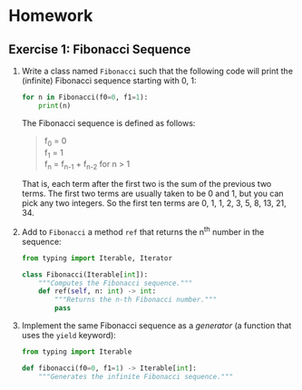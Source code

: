 # Homework

## Exercise 1: Fibonacci Sequence

1. Write a class named `Fibonacci` such that the following code will print the (infinite) Fibonacci sequence starting with 0, 1:

    ```python
    for n in Fibonacci(f0=0, f1=1):
        print(n)
    ```

    The Fibonacci sequence is defined as follows:

    > f<sub>0</sub> = 0  
    > f<sub>1</sub> = 1  
    > f<sub>n</sub> = f<sub>n-1</sub> + f<sub>n-2</sub> for n > 1

    That is, each term after the first two is the sum of the previous two terms. The first two terms are usually taken to be 0 and 1, but you can pick any two integers. So the first ten terms are 0, 1, 1, 2, 3, 5, 8, 13, 21, 34.

2. Add to `Fibonacci` a method `ref` that returns the n<sup>th</sup> number in the sequence:

    ```python
    from typing import Iterable, Iterator

    class Fibonacci(Iterable[int]):
        """Computes the Fibonacci sequence."""
        def ref(self, n: int) -> int:
            """Returns the n-th Fibonacci number."""
            pass

    ```

3. Implement the same Fibonacci sequence as a *generator* (a function that uses the `yield` keyword):

    ```python
    from typing import Iterable
   
    def fibonacci(f0=0, f1=1) -> Iterable[int]:
        """Generates the infinite Fibonacci sequence."""
    ```
